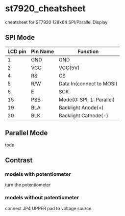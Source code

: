 # st7920_cheatsheet
cheatsheet for ST7920 128x64 SPI/Parallel Display

## SPI Mode
|LCD pin|Pin Name|Function|
|--|--|--|
 | 1 | GND| GND|
 | 2 | VCC |VCC(5V)|
 | 4 | RS |  CS |
 | 5 | R/W |  Data In(connect to MOSI) |
 | 6 | E | SCK |
 | 15 | PSB | Mode(0: SPI, 1: Parallel) |
 | 19 | BLA | Backlight Anode(+) |
 | 20 | BLK | Backlight Cathode(-) |
 ## Parallel Mode
 todo

 
## Contrast
### models with potentiometer
turn the potentiometer
### models without potentiometer
connect JP4 UPPER pad to voltage source.
